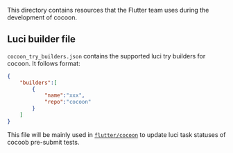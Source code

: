This directory contains resources that the Flutter team uses during 
the development of cocoon.

## Luci builder file
`cocoon_try_builders.json` contains the supported luci try builders 
for cocoon. It follows format:
```json
{
    "builders":[
        {
            "name":"xxx",
            "repo":"cocoon"
        }
    ]
}
```
This file will be mainly used in [`flutter/cocoon`](https://github.com/flutter/cocoon)
to update luci task statuses of cocoob pre-submit tests.

